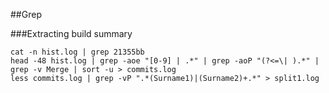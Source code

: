 ##Grep

###Extracting build summary
```
cat -n hist.log | grep 21355bb  
head -48 hist.log | grep -aoe "[0-9] | .*" | grep -aoP "(?<=\| ).*" | grep -v Merge | sort -u > commits.log  
less commits.log | grep -vP ".*(Surname1)|(Surname2)+.*" > split1.log  
```

